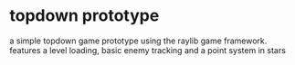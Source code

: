 # topdown prototype
a simple topdown game prototype using the raylib game framework. features a level loading, basic enemy tracking and a point system in stars
